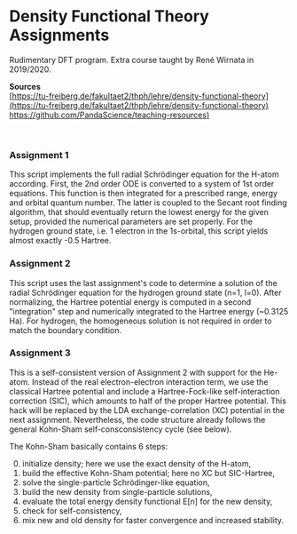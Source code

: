 # Density Functional Theory Assignments #

Rudimentary DFT program. Extra course taught by René Wirnata in 2019/2020.

**Sources**  
[https://tu-freiberg.de/fakultaet2/thph/lehre/density-functional-theory](https://tu-freiberg.de/fakultaet2/thph/lehre/density-functional-theory)  
[https://github.com/PandaScience/teaching-resources)](https://github.com/PandaScience/teaching-resources)

&nbsp;
### Assignment 1 ###
This script implements the full radial Schrödinger equation for the H-atom
according. First, the 2nd order ODE is converted to a system of 1st order
equations. This function is then integrated for a prescribed range, energy
and orbital quantum number. The latter is coupled to the Secant root finding
algorithm, that should eventually return the lowest energy for the given
setup, provided the numerical parameters are set properly. For the hydrogen
ground state, i.e. 1 electron in the 1s-orbital, this script yields almost
exactly -0.5 Hartree.


### Assignment 2 ###
This script uses the last assignment's code to determine a solution of the
radial Schrödinger equation for the hydrogen ground state (n=1, l=0). After
normalizing, the Hartree potential energy is computed in a second "integration"
step and numerically integrated to the Hartree energy (~0.3125 Ha). For
hydrogen, the homogeneous solution is not required in order to match the
boundary condition.


### Assignment 3 ###
This is a self-consistent version of Assignment 2 with support for the
He-atom. Instead of the real electron-electron interaction term, we use the
classical Hartree potential and include a Hartree-Fock-like self-interaction
correction (SIC), which amounts to half of the proper Hartree potential. This
hack will be replaced by the LDA exchange-correlation (XC) potential in the
next assignment. Nevertheless, the code structure already follows the general
Kohn-Sham self-consconsistency cycle (see below).

The Kohn-Sham basically contains 6 steps:
<ol start="0">
  <li>initialize density; here we use the exact density of the H-atom,</li>
  <li>build the effective Kohn-Sham potential; here no XC but SIC-Hartree,</li>
  <li>solve the single-particle Schrödinger-like equation,</li>
  <li>build the new density from single-particle solutions,</li>
  <li>evaluate the total energy density functional E[n] for the new density,</li>
  <li>check for self-consistency,</li>
  <li>mix new and old density for faster convergence and increased stability.</li>
</ol>
